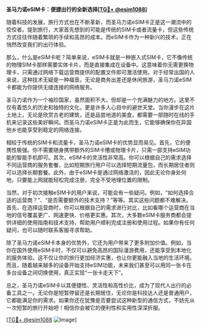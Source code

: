 **圣马力诺eSIM卡：便捷出行的全新选择[[TG💪+ @esim1088](https://t.me/s/esim1088)]**

随着科技的发展，旅行方式也在不断革新，而圣马力诺eSIM卡正是这一潮流中的佼佼者。提到旅行，大家首先想到的可能是传统的SIM卡或者流量卡，但这些传统方式往往伴随着繁琐的手续和高昂的成本。而eSIM卡作为一种新兴的技术，正在悄然改变我们的出行体验。

那么，什么是eSIM卡呢？简单来说，eSIM卡就是一种嵌入式SIM卡，它不像传统的物理SIM卡那样需要实体卡片，而是直接集成在设备中。这意味着你无需更换物理卡，只需通过网络下载运营商提供的配置文件即可激活使用。对于经常出国的人来说，这种技术无疑是一种福音。无论是商务出差还是休闲旅游，圣马力诺eSIM卡都能为你提供无缝连接的网络服务。

圣马力诺作为一个袖珍国家，虽然面积不大，但却是一个充满魅力的地方。这里不仅有着悠久的历史和独特的文化，更是许多人心目中的避世天堂。当你漫步在这片土地上，无论是欣赏古老的建筑，还是品尝地道的美食，都需要一部随时在线的手机来记录这些美好瞬间。而圣马力诺eSIM卡正是为此而生，它能够确保你在异国他乡也能享受到稳定的网络连接。

相较于传统的SIM卡和流量卡，圣马力诺eSIM卡的优势显而易见。首先，它的便携性极强。你不需要随身携带额外的SIM卡槽或物理卡片，只需一部支持eSIM功能的智能手机即可。其次，eSIM卡的灵活性非常高。你可以根据自己的需求选择不同运营商的服务套餐，比如短期旅行用户可以选择短期流量包，而长期居住者则可以选择长期套餐。此外，由于eSIM卡是通过网络激活的，因此无论你身处何地，只要能上网就能轻松完成注册，完全不受地理位置的限制。

当然，对于初次接触eSIM卡的用户来说，可能会有一些疑问。例如，“如何选择合适的运营商？”、“是否需要额外的技术支持？”等等。其实这些问题都不难解决。首先，在选择运营商时，你可以根据自己的需求进行对比，比如看哪个运营商在当地的信号覆盖更广、网速更快、价格更实惠。其次，大多数eSIM卡服务商都会提供详细的使用指南和技术支持，帮助用户顺利完成注册和使用过程。如果你有任何疑问，也可以随时联系客服寻求帮助。

除了圣马力诺eSIM卡本身的优势外，它还为用户带来了更多附加价值。例如，当你在国外使用eSIM卡时，不仅可以避免高昂的国际漫游费用，还能享受到本地化的服务体验。这不仅让你的旅行更加经济实惠，也让你更能融入当地的生活环境。而且，随着越来越多的设备开始支持eSIM功能，未来我们甚至可以用同一张卡在多台设备之间切换使用，真正实现“一张卡走天下”。

总之，圣马力诺eSIM卡以其便捷性、灵活性和高性价比，成为了现代人出行的必备工具之一。无论你是短暂停留还是长期居住，无论你是科技达人还是普通用户，它都能满足你的需求。如果你还在犹豫是否要尝试这种新型的通信方式，不妨先从一次短暂的旅行开始吧！相信你会被它的便利性和实用性深深折服。

[[TG💪+ @esim1088](https://t.me/s/esim1088) ![Image](https://i.postimg.cc/4NQfJmqS/Snipaste-2025-05-13-00-14-12.png)]